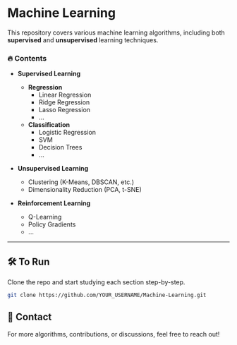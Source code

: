 # Machine Learning

This repository covers various machine learning algorithms, including both **supervised** and **unsupervised** learning techniques.

### 🔥 Contents

- **Supervised Learning**
  - **Regression**
    - Linear Regression
    - Ridge Regression
    - Lasso Regression
    - ...
  - **Classification**
    - Logistic Regression
    - SVM
    - Decision Trees
    - ...

- **Unsupervised Learning**
  - Clustering (K-Means, DBSCAN, etc.)
  - Dimensionality Reduction (PCA, t-SNE)

- **Reinforcement Learning**
  - Q-Learning
  - Policy Gradients
  - ...

---

## 🛠️ To Run

Clone the repo and start studying each section step-by-step.

```bash
git clone https://github.com/YOUR_USERNAME/Machine-Learning.git
```

## 📧 Contact

For more algorithms, contributions, or discussions, feel free to reach out!
